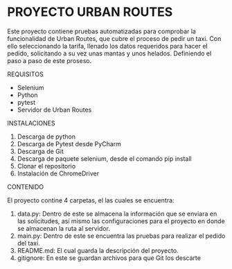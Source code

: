 # PROYECTO URBAN ROUTES 

Este proyecto contiene pruebas automatizadas para comprobar la funcionalidad de Urban Routes, que cubre el proceso de pedir un taxi. Con ello seleccionando la tarifa, llenado los datos requeridos para hacer el pedido, solicitando a su vez unas mantas y unos helados. Definiendo el paso a paso de este proseso.

REQUISITOS 

- Selenium
- Python
- pytest
- Servidor de Urban Routes

INSTALACIONES

1. Descarga de python
2. Descarga de Pytest desde PyCharm
3. Descarga de Git
4. Descarga de paquete selenium, desde el comando pip install
5. Clonar el repositorio
6. Instalación de ChromeDriver

CONTENIDO 

El proyecto contine 4 carpetas, el las cuales se encuentra:
1. data.py: Dentro de este se almacena la información que se enviara en las solicitudes, así mismo las configuraciones para el proyecto en donde se almacenan la ruta al servidor.
2. main.py: Dentro de este se encuentra las pruebas para realizar el pedido del taxi.
3. README.md: El cual guarda la descripción del proyecto.
4. gitignore: En este se guardan archivos para que Git los descarte